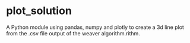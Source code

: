 # plot_solution
A Python module using pandas, numpy and plotly to create a 3d line plot from the .csv file output of the weaver algorithm.rithm.
